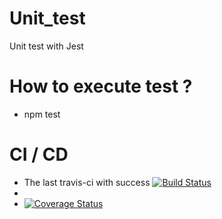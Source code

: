 # Unit_test
Unit test with Jest

# How to execute test ?
* npm test

# CI / CD
* The last travis-ci with success [![Build Status](https://travis-ci.com/DRF-dev/mds_b3_francisco_dany_dev_unit.svg?branch=devel&status=passed)](https://travis-ci.org/DRF-dev/mds_b3_francisco_dany_dev_unit)
* 
* [![Coverage Status](https://coveralls.io/repos/github/DRF-dev/mds_b3_francisco_dany_dev_unit/badge.svg?branch=devel)](https://coveralls.io/github/DRF-dev/mds_b3_francisco_dany_dev_unit?branch=devel)